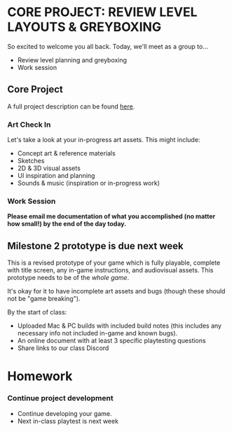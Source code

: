 # CORE PROJECT: REVIEW LEVEL LAYOUTS & GREYBOXING
So excited to welcome you all back. Today, we'll meet as a group to...
- Review level planning and greyboxing
- Work session

## Core Project
A full project description can be found [here](https://docs.google.com/document/d/1tDOYw7MyPxJZYdS6a-K1kuao_4ohD3uiCvcKuJpBMBE/edit?usp=sharing).

### Art Check In
Let's take a look at your in-progress art assets. This might include: 
- Concept art & reference materials
- Sketches
- 2D & 3D visual assets
- UI inspiration and planning
- Sounds & music (inspiration or in-progress work)

### Work Session
__Please email me documentation of what you accomplished (no matter how small!) by the end of the day today.__

## Milestone 2 prototype is due next week
This is a revised prototype of your game which is fully playable, complete with title screen, any in-game instructions, and audiovisual assets. This prototype needs to be of the _whole game_. 

It's okay for it to have incomplete art assets and bugs (though these should not be "game breaking").

By the start of class:
- Uploaded Mac & PC builds with included build notes (this includes any necessary info not included in-game and known bugs).
- An online document with at least 3 specific playtesting questions
- Share links to our class Discord


# Homework

### Continue project development
- Continue developing your game.
- Next in-class playtest is next week
